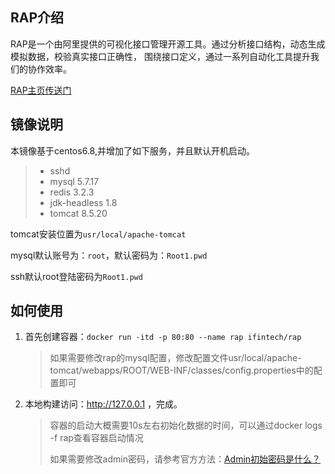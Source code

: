 ## RAP介绍

RAP是一个由阿里提供的可视化接口管理开源工具。通过分析接口结构，动态生成模拟数据，校验真实接口正确性， 围绕接口定义，通过一系列自动化工具提升我们的协作效率。

[RAP主页传送门](http://rapapi.org/org/index.do)

## 镜像说明

本镜像基于centos6.8,并增加了如下服务，并且默认开机启动。

> * sshd
> * mysql 5.7.17
> * redis 3.2.3
> * jdk-headless 1.8
> * tomcat 8.5.20

tomcat安装位置为`usr/local/apache-tomcat`

mysql默认账号为：`root`，默认密码为：`Root1.pwd`

ssh默认root登陆密码为`Root1.pwd`



## 如何使用

1. 首先创建容器：`docker run -itd -p 80:80 --name rap ifintech/rap`

   > 如果需要修改rap的mysql配置，修改配置文件usr/local/apache-tomcat/webapps/ROOT/WEB-INF/classes/config.properties中的配置即可

2. 本地构建访问：http://127.0.0.1 ，完成。

   > 容器的启动大概需要10s左右初始化数据的时间，可以通过docker logs -f rap查看容器启动情况
   >
   > 如果需要修改admin密码，请参考官方方法：[Admin初始密码是什么？](https://github.com/thx/RAP/wiki/deploy_manual_cn)

